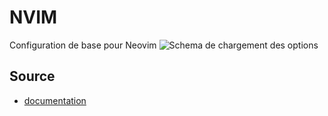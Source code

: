 # NVIM

Configuration de base pour Neovim
![Schema de chargement des options](./doc/shemaChargement.png)

## Source 

- [documentation](https://vincent.jousse.org/blog/fr/tech/configurer-neovim-comme-ide-a-partir-de-zero-tutoriel-guide/)
